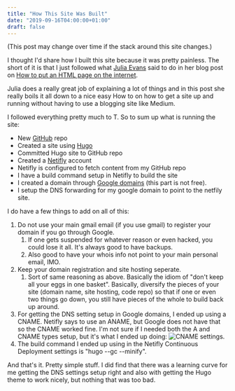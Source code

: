 ```yaml
---
title: "How This Site Was Built"
date: "2019-09-16T04:00:00+01:00"
draft: false
---
```


(This post may change over time if the stack around this site changes.)

I thought I'd share how I built this site because it was pretty painless. The short of it is that I just followed what <a href="https://twitter.com/b0rk" target="_blank">Julia Evans</a> said to do in her blog post on <a href="https://jvns.ca/blog/2019/09/06/how-to-put-an-html-page-on-the-internet/" target="_blank">How to put an HTML page on the internet</a>.

Julia does a really great job of explaining a lot of things and in this post she really boils it all down to a nice easy How to on how to get a site up and running without having to use a blogging site like Medium.

I followed everything pretty much to T. So to sum up what is running the site:

 - New <a href="https://github.com" target="_blank">GitHub</a> repo
 - Created a site using <a href="https://gohugo.io/" target="_blank">Hugo</a> 
 - Committed Hugo site to GitHub repo
 - Created a <a href="https://www.netlify.com/" target="_blank">Netifly</a> account
 - Netifly is configured to fetch content from my GitHub repo
 - I have a build command setup in Netifly to build the site
 - I created a domain through <a href="https://domains.google.com" target="_blank">Google domains</a> (this part is not free).
 - I setup the DNS forwarding for my google domain to point to the netfily site.

I do have a few things to add on all of this:

1. Do not use your main gmail email (if you use gmail) to register your domain if you go through Google.
   1. If one gets suspended for whatever reason or even hacked, you could lose it all. It's always good to have backups.
   2. Also good to have your whois info not point to your main personal email, IMO.
2. Keep your domain registration and site hosting seperate.
   1. Sort of same reasoning as above. Basically the idiom of "don't keep all your eggs in one basket". Basically, diversify the pieces of your site (domain name, site hosting, code repo) so that if one or even two things go down, you still have pieces of the whole to build back up around.
3. For getting the DNS setting setup in Google domains, I ended up using a CNAME. Netifly says to use an ANAME, but Google does not have that so the CNAME worked fine. I'm not sure if I needed both the A and CNAME types setup, but it's what I ended up doing:
![CNAME settings.](/images/GoogleDNS.png)
4. The build command I ended up using in the Netifly Continuous Deployment settings is "hugo --gc --minify".

And that's it. Pretty simple stuff. I did find that there was a learning curve for me getting the DNS settings setup right and also with getting the Hugo theme to work nicely, but nothing that was too bad.



